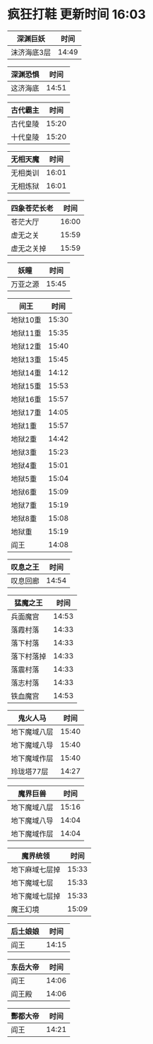 # 疯狂打鞋 更新时间 16:03

| 深渊巨妖   | 时间    |
|--------|-------|
| 沫济海底3层 | 14:49 |

| 深渊恐惧   | 时间    |
|--------|-------|
| 这济海底 | 14:51 |

| 古代霸主   | 时间    |
|--------|-------|
| 古代皇陵 | 15:20 |
| 十代皇陵 | 15:20 |

| 无相天魔   | 时间    |
|--------|-------|
| 无相类训 | 16:01 |
| 无相炼狱 | 16:01 |

| 四象苍茫长老   | 时间    |
|--------|-------|
| 苍茫大厅 | 16:00 |
| 虚无之关 | 15:59 |
| 虚无之关掉 | 15:59 |

| 妖瞳   | 时间    |
|--------|-------|
| 万亚之源 | 15:45 |

| 间王   | 时间    |
|--------|-------|
| 地狱10重 | 15:30 |
| 地狱11重 | 15:35 |
| 地狱12重 | 15:40 |
| 地狱13重 | 15:45 |
| 地狱14重 | 14:12 |
| 地狱15重 | 15:53 |
| 地狱16重 | 15:57 |
| 地狱17重 | 14:05 |
| 地狱1重 | 15:57 |
| 地狱2重 | 14:42 |
| 地狱3重 | 15:23 |
| 地狱4重 | 15:01 |
| 地狱5重 | 15:04 |
| 地狱6重 | 15:09 |
| 地狱7重 | 15:19 |
| 地狱8重 | 15:08 |
| 地狱重 | 15:19 |
| 阎王 | 14:08 |

| 叹息之王   | 时间    |
|--------|-------|
| 叹息回廊 | 14:54 |

| 猛魔之王   | 时间    |
|--------|-------|
| 兵面魔宫 | 14:53 |
| 落霞村落 | 14:33 |
| 落下村落 | 14:33 |
| 落下村落掉 | 14:33 |
| 落震村落 | 14:33 |
| 落志村落 | 14:33 |
| 铁血魔宫 | 14:53 |

| 鬼火人马   | 时间    |
|--------|-------|
| 地下魔域八层 | 15:40 |
| 地下魔域八导 | 15:40 |
| 地下魔域作层 | 15:40 |
| 玲珑塔77层 | 14:27 |

| 魔界巨兽   | 时间    |
|--------|-------|
| 地下魔域八层 | 15:16 |
| 地下魔域八导 | 14:04 |
| 地下魔域作层 | 14:04 |

| 魔界统领   | 时间    |
|--------|-------|
| 地下麻域七层掉 | 15:33 |
| 地下魔域七层 | 15:33 |
| 地下魔域七层掉 | 15:33 |
| 魔王幻境 | 15:09 |

| 后土娘娘   | 时间    |
|--------|-------|
| 阎王 | 14:15 |

| 东岳大帝   | 时间    |
|--------|-------|
| 阎王 | 14:06 |
| 阎王殿 | 14:06 |

| 酆都大帝   | 时间    |
|--------|-------|
| 阎王 | 14:21 |